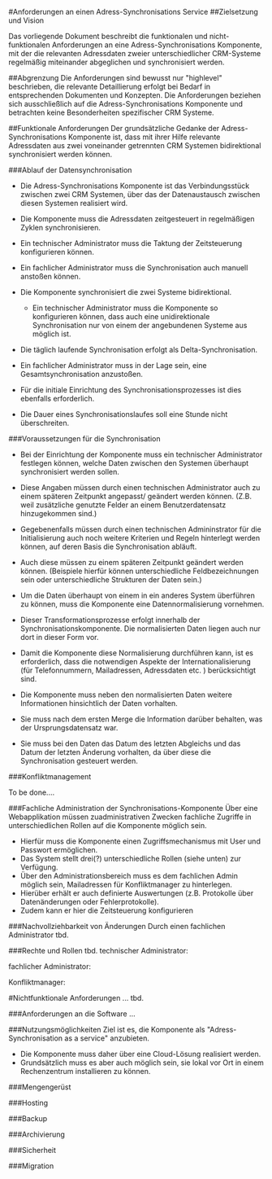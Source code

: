 #Anforderungen an einen Adress-Synchronisations Service
##Zielsetzung und Vision 

Das vorliegende Dokument beschreibt die funktionalen und nicht-funktionalen Anforderungen an eine Adress-Synchronisations Komponente, mit der die relevanten Adressdaten zweier unterschiedlicher CRM-Systeme regelmäßig miteinander abgeglichen und synchronisiert werden.

##Abgrenzung
Die Anforderungen sind bewusst nur "highlevel" beschrieben, die relevante Detaillierung erfolgt bei Bedarf in entsprechenden Dokumenten und Konzepten. Die Anforderungen beziehen sich ausschließlich auf die Adress-Synchronisations Komponente und betrachten keine Besonderheiten spezifischer CRM Systeme.


##Funktionale Anforderungen
Der grundsätzliche Gedanke der Adress-Synchronisations Komponente ist, dass mit ihrer Hilfe relevante  Adressdaten aus zwei voneinander getrennten CRM Systemen bidirektional synchronisiert werden können.


###Ablauf der Datensynchronisation
* Die Adress-Synchronisations Komponente ist das Verbindungsstück zwischen zwei CRM Systemen, über das der Datenaustausch zwischen diesen Systemen realisiert wird.

* Die Komponente muss die Adressdaten zeitgesteuert in regelmäßigen Zyklen synchronisieren.
 * Ein technischer Administrator muss die Taktung der Zeitsteuerung konfigurieren können.
 * Ein fachlicher Administrator muss die Synchronisation auch manuell anstoßen können.
 

* Die Komponente synchronisiert die zwei Systeme bidirektional.
    * Ein technischer Administrator muss die Komponente so konfigurieren können, dass auch eine unidirektionale Synchronisation nur von einem der angebundenen Systeme aus möglich ist.


* Die täglich laufende Synchronisation erfolgt als Delta-Synchronisation.
 * Ein fachlicher Administrator muss in der Lage sein, eine Gesamtsynchronisation anzustoßen.
 * Für die initiale Einrichtung des Synchronisationsprozesses ist dies ebenfalls erforderlich.


* Die Dauer eines Synchronisationslaufes soll eine Stunde nicht überschreiten. 

###Voraussetzungen für die Synchronisation
* Bei der Einrichtung der Komponente muss ein technischer Administrator festlegen können, welche Daten zwischen den Systemen überhaupt synchronisiert werden sollen.
 * Diese Angaben müssen durch einen technischen Administrator auch zu einem späteren Zeitpunkt angepasst/ geändert werden können. (Z.B. weil zusätzliche genutzte Felder an einem Benutzerdatensatz hinzugekommen sind.)
 * Gegebenenfalls müssen durch einen technischen Admininstrator für die Initialisierung auch noch weitere Kriterien und Regeln hinterlegt werden können, auf deren Basis die Synchronisation abläuft.
 * Auch diese müssen zu einem späteren Zeitpunkt geändert werden können. (Beispiele hierfür können unterschiedliche Feldbezeichnungen sein oder unterschiedliche Strukturen der Daten sein.)

* Um die Daten überhaupt von einem in ein anderes System überführen zu können, muss die Komponente eine Datennormalisierung vornehmen. 
 * Dieser Transformationsprozesse erfolgt innerhalb der Synchronisationskomponente. Die normalisierten Daten liegen auch nur dort in dieser Form vor.
 * Damit die Komponente diese Normalisierung durchführen kann, ist es erforderlich, dass die notwendigen Aspekte der Internationalisierung (für Telefonnummern, Mailadressen, Adressdaten etc. ) berücksichtigt sind.
  
* Die Komponente muss neben den normalisierten Daten weitere Informationen hinsichtlich der Daten vorhalten.
 * Sie muss nach dem ersten Merge die Information darüber behalten, was der Ursprungsdatensatz war.
 * Sie muss bei den Daten das Datum des letzten Abgleichs und das Datum der letzten Änderung vorhalten, da über diese die Synchronisation gesteuert werden.

###Konfliktmanagement

To be done....

###Fachliche Administration der Synchronisations-Komponente
Über eine Webapplikation müssen zuadministrativen Zwecken fachliche Zugriffe in unterschiedlichen Rollen auf die Komponente möglich sein.
* Hierfür muss die Komponente einen Zugriffsmechanismus mit User und Passwort ermöglichen.
* Das System stellt drei(?) unterschiedliche Rollen (siehe unten) zur Verfügung.
* Über den Administrationsbereich muss es dem fachlichen Admin möglich sein, Mailadressen für Konfliktmanager zu hinterlegen.
* Hierüber erhält er auch definierte Auswertungen (z.B. Protokolle über Datenänderungen oder Fehlerprotokolle).
* Zudem kann er hier die Zeitsteuerung konfigurieren

###Nachvollziehbarkeit von Änderungen
Durch einen fachlichen Administrator tbd.



###Rechte und Rollen
tbd.
technischer Administrator: 

fachlicher Administrator:

Konfliktmanager:


#Nichtfunktionale Anforderungen
... tbd. 

###Anforderungen an die Software
...

###Nutzungsmöglichkeiten
Ziel ist es, die Komponente als "Adress-Synchronisation as a service" anzubieten.

* Die Komponente muss daher über eine Cloud-Lösung realisiert werden.
* Grundsätzlich muss es aber auch möglich sein, sie lokal vor Ort in einem Rechenzentrum installieren zu können.


###Mengengerüst


###Hosting


###Backup


###Archivierung



###Sicherheit



###Migration 

